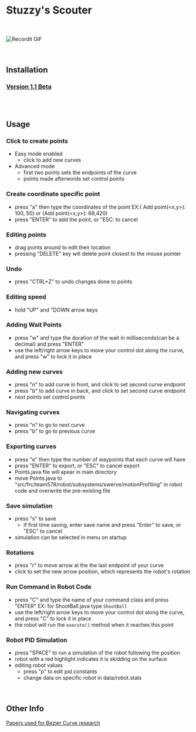 # Stuzzy's Scouter
<br /><br />
![Recordit GIF](http://g.recordit.co/PGHzP9pbLD.gif)
<br /><br /><br />

## Installation
### [Version 1.1 Beta](https://github.com/Gregeg/Bezier-Curves-Processing/releases/tag/v1.0-beta)
<br /><br />

## Usage
### Click to create points
 - Easy mode enabled
   - click to add new curves
 - Advanced mode
   - first two points sets the endpoints of the curve
   - points made afterwords set control points

### Create coordinate specific point
 - press "a" then type the coordinates of the point EX:( Add point(<x,y>): 100, 50) or (Add point(<x,y>): 69,420)
 - press "ENTER" to add the point, or "ESC: to cancel

### Editing points
 - drag points around to edit their location
 - pressing "DELETE" key will delete point closest to the mouse pointer

### Undo
 - press "CTRL+Z" to undo changes done to points

### Editing speed
 - hold "UP" and "DOWN arrow keys

### Adding Wait Points
 - press "w" and type the duration of the wait in milliseconds(can be a decimal) and press "ENTER"
 - use the left/right arrow keys to move your control dot along the curve, and press "w" to lock it in place

### Adding new curves
 - press "n" to add curve in front, and click to set second curve endpoint
 - press "b" to add curve in back,  and click to set second curve endpoint
 - next points set control points
	
### Navigating curves
 - press "n" to go to next curve
 - press "b" to go to previous curve
	
### Exporting curves
 - press "e" then type the number of waypoints that each curve will have
 - press "ENTER" to export, or "ESC" to cancel export
 - Points.java file will apear in main directory
 - move Points.java to "src/frc/team578/robot/subsystems/swerve/motionProfiling" in robot code and overwrite the pre-existing file

### Save simulation
 - press "s" to save
   - if first time saving, enter save name and press "Enter" to save, or "ESC" to cancel
 - simulation can be selected in menu on startup

### Rotations
 - press "r" to move arrow at the the last endpoint of your curve
 - click to set the new arrow position, which represents the robot's rotation
 
### Run Command in Robot Code
 - press "C" and type the name of your command class and press "ENTER" EX: for ShootBall.java type `ShootBall`
 - use the left/right arrow keys to move your control dot along the curve, and press "C" to lock it in place
 - the robot will run the `execute()` method when it reaches this point

### Robot PID Simulation
 - press "SPACE" to run a simulation of the robot following the position
 - robot with a red highlight indicates it is skidding on the surface
 - editing robot values
   - press "p" to edit pid constants
   - change data on specific robot in data/robot.stats
<br /><br /><br />
## Other Info
[Papers used for Bezier Curve research](https://www.cs.cornell.edu/courses/cs4620/2017sp/slides/16spline-curves.pdf)
